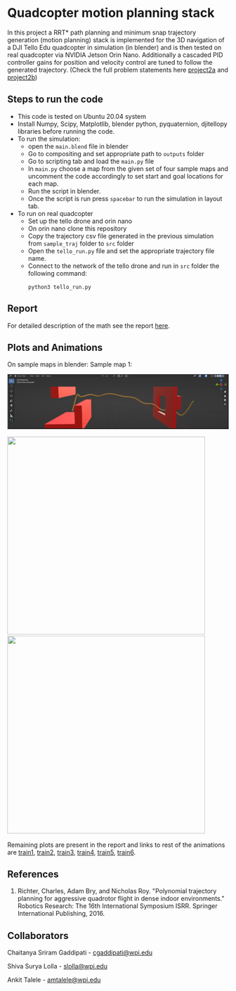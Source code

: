 # Quadcopter motion planning stack
In this project a RRT* path planning and minimum snap trajectory generation (motion planning) stack is implemented for the 3D navigation of a DJI Tello Edu quadcopter in simulation (in blender) and is then tested on real quadcopter via NVIDIA Jetson Orin Nano. Additionally a cascaded PID controller gains for position and velocity control are tuned to follow the generated trajectory. 
(Check the full problem statements here [project2a](https://rbe549.github.io/rbe595/fall2023/proj/p2a/) and [project2b](https://rbe549.github.io/rbe595/fall2023/proj/p2b/))
## Steps to run the code
- This code is tested on Ubuntu 20.04 system
- Install Numpy, Scipy, Matplotlib, blender python, pyquaternion, djitellopy libraries before running the code.
- To run the simulation:
	-  open the `main.blend` file in blender
	- Go to compositing and set appropriate path to `outputs` folder
   	- Go to scripting tab and load the `main.py` file
   	- In `main.py` choose a map from the given set of four sample maps and uncomment the code accordingly to set start and goal locations for each map.
   	- Run the script in blender.
   	- Once the script is run press `spacebar` to run the simulation in layout tab.
- To run on real quadcopter
	- Set up the tello drone and orin nano
   	- On orin nano clone this repository
   	- Copy the trajectory csv file generated in the previous simulation from `sample_traj` folder to `src` folder
   	- Open the `tello_run.py` file and set the appropriate trajectory file name.
   	- Connect to the network of the tello drone and run in `src` folder the following command:
   	  ```
	  python3 tello_run.py
	  ```

## Report
For detailed description of the math see the report [here](Report.pdf).
## Plots and Animations
On sample maps in blender:
Sample map 1:

<p float="middle">
<img src="media/samplemap1.PNG" />
</p>

<p float="middle">
<img src="media/samplemap1_frontview.gif" width="450" height="450"/> <img src="media/samplemap1_sideview.gif" width="450" height="450"/>
</p>

Remaining plots are present in the report and links to rest of the animations are 
[train1](https://www.youtube.com/watch?v=QqZrlZt3IWk), [train2](https://youtu.be/YaMS5Z0NG9c), [train3](https://youtu.be/Bt4ej2pWsNQ), [train4](https://youtu.be/VEVUZr9buow), [train5](https://youtu.be/5XoWXI-sQrE), [train6](https://youtu.be/J3JOtn7tDPE).

## References
1. Richter, Charles, Adam Bry, and Nicholas Roy. "Polynomial trajectory planning for aggressive quadrotor flight in dense indoor environments." Robotics Research: The 16th International Symposium ISRR. Springer International Publishing, 2016.


## Collaborators
Chaitanya Sriram Gaddipati - cgaddipati@wpi.edu

Shiva Surya Lolla - slolla@wpi.edu

Ankit Talele - amtalele@wpi.edu
